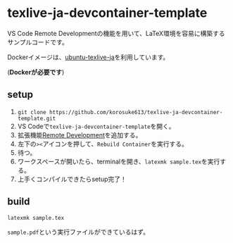 # texlive-ja-devcontainer-template

VS Code Remote Developmentの機能を用いて、LaTeX環境を容易に構築するサンプルコードです。

Dockerイメージは、[ubuntu-texlive-ja](https://cloud.docker.com/repository/docker/korosuke613/ubuntu-texlive-ja)を利用しています。

(**Dockerが必要です**)

## setup

1. `git clone https://github.com/korosuke613/texlive-ja-devcontainer-template.git`
2. VS Codeで`texlive-ja-devcontainer-template`を開く。
3. 拡張機能[Remote Development](https://marketplace.visualstudio.com/items?itemName=ms-vscode-remote.vscode-remote-extensionpack)を追加する。
4. 左下の`><`アイコンを押して、`Rebuild Container`を実行する。
5. 待つ。
6. ワークスペースが開いたら、terminalを開き、`latexmk sample.tex`を実行する。
7. 上手くコンパイルできたらsetup完了！

## build

```bash
latexmk sample.tex
```

`sample.pdf`という実行ファイルができているはず。
